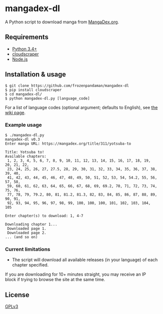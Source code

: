 # mangadex-dl

A Python script to download manga from [MangaDex.org](https://mangadex.org/).

## Requirements
  * [Python 3.4+](https://www.python.org/downloads/)
  * [cloudscraper](https://github.com/VeNoMouS/cloudscraper)
  * [Node.js](https://nodejs.org/en/download/package-manager/)

## Installation & usage
```
$ git clone https://github.com/frozenpandaman/mangadex-dl
$ pip install cloudscraper
$ cd mangadex-dl/
$ python mangadex-dl.py [language_code]
```

For a list of language codes (optional argument; defaults to English), see [the wiki page](https://github.com/frozenpandaman/mangadex-dl/wiki/language-codes).

### Example usage
```
$ ./mangadex-dl.py
mangadex-dl v0.3
Enter manga URL: https://mangadex.org/title/311/yotsuba-to

Title: Yotsuba to!
Available chapters:
 1, 2, 3, 4, 5, 6, 7, 8, 9, 10, 11, 12, 13, 14, 15, 16, 17, 18, 19, 20, 21, 22,
 23, 24, 25, 26, 27, 27.5, 28, 29, 30, 31, 32, 33, 34, 35, 36, 37, 38, 39, 40,
 41, 42, 43, 44, 45, 46, 47, 48, 49, 50, 51, 52, 53, 54, 54.2, 55, 56, 57, 58,
 59, 60, 61, 62, 63, 64, 65, 66, 67, 68, 69, 69.2, 70, 71, 72, 73, 74, 75, 76,
 77, 78, 79, 79.2, 80, 81, 81.2, 81.3, 82, 83, 84, 85, 86, 87, 88, 89, 90, 91,
 92, 93, 94, 95, 96, 97, 98, 99, 100, 100, 100, 101, 102, 103, 104, 105

Enter chapter(s) to download: 1, 4-7

Downloading chapter 1...
 Downloaded page 1.
 Downloaded page 2.
... (and so on)
```

### Current limitations
 * The script will download all available releases (in your language) of each chapter specified.

If you are downloading for 10+ minutes straight, you may receive an IP block if trying to browse the site at the same time.

## License

[GPLv3](https://www.gnu.org/licenses/gpl-3.0.html)